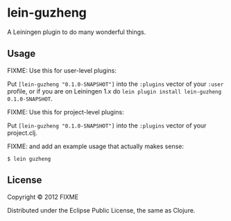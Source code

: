# lein-guzheng

A Leiningen plugin to do many wonderful things.

## Usage

FIXME: Use this for user-level plugins:

Put `[lein-guzheng "0.1.0-SNAPSHOT"]` into the `:plugins` vector of your
`:user` profile, or if you are on Leiningen 1.x do `lein plugin install
lein-guzheng 0.1.0-SNAPSHOT`.

FIXME: Use this for project-level plugins:

Put `[lein-guzheng "0.1.0-SNAPSHOT"]` into the `:plugins` vector of your project.clj.

FIXME: and add an example usage that actually makes sense:

    $ lein guzheng

## License

Copyright © 2012 FIXME

Distributed under the Eclipse Public License, the same as Clojure.
